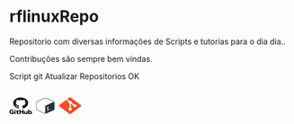 # rflinuxRepo

Repositorio com diversas informações de Scripts e tutorias para o dia dia..

Contribuções são sempre bem vindas.

Script git Atualizar Repositorios OK
##
<div>
<img align="center" alt="Rflinux-2-Linux" height="30" width="40" src="https://raw.githubusercontent.com/devicons/devicon/master/icons/github/github-original-wordmark.svg" />
<img align="center" alt="Rflinux-2-Bash" height="30" width="40" src="https://raw.githubusercontent.com/devicons/devicon/master/icons/bash/bash-original.svg" /> 
<img align="center" alt="Rflinux-2-Bash" height="30" width="40" src="https://raw.githubusercontent.com/devicons/devicon/master/icons/git/git-original.svg" />
</div>
